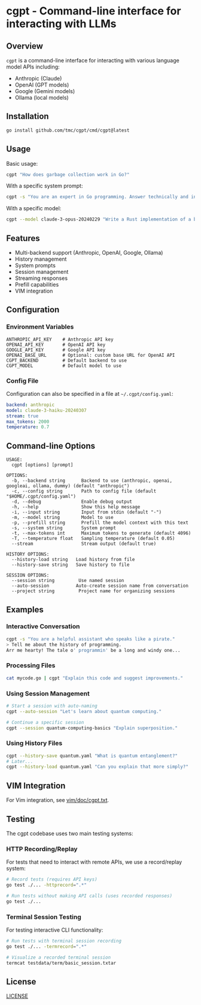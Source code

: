 # cgpt - Command-line interface for interacting with LLMs

## Overview

`cgpt` is a command-line interface for interacting with various language model APIs including:

- Anthropic (Claude)
- OpenAI (GPT models)
- Google (Gemini models)
- Ollama (local models)

## Installation

```bash
go install github.com/tmc/cgpt/cmd/cgpt@latest
```

## Usage

Basic usage:

```bash
cgpt "How does garbage collection work in Go?"
```

With a specific system prompt:

```bash
cgpt -s "You are an expert in Go programming. Answer technically and in detail." "How does context.Context work?"
```

With a specific model:

```bash
cgpt --model claude-3-opus-20240229 "Write a Rust implementation of a binary search tree."
```

## Features

- Multi-backend support (Anthropic, OpenAI, Google, Ollama)
- History management
- System prompts
- Session management
- Streaming responses
- Prefill capabilities
- VIM integration

## Configuration

### Environment Variables

```
ANTHROPIC_API_KEY    # Anthropic API key
OPENAI_API_KEY       # OpenAI API key  
GOOGLE_API_KEY       # Google API key
OPENAI_BASE_URL      # Optional: custom base URL for OpenAI API
CGPT_BACKEND         # Default backend to use
CGPT_MODEL           # Default model to use
```

### Config File

Configuration can also be specified in a file at `~/.cgpt/config.yaml`:

```yaml
backend: anthropic
model: claude-3-haiku-20240307
stream: true
max_tokens: 2000
temperature: 0.7
```

## Command-line Options

```
USAGE:
  cgpt [options] [prompt]

OPTIONS:
  -b, --backend string      Backend to use (anthropic, openai, googleai, ollama, dummy) (default "anthropic")
  -c, --config string       Path to config file (default "$HOME/.cgpt/config.yaml")
  -d, --debug               Enable debug output
  -h, --help                Show this help message
  -i, --input string        Input from stdin (default "-")
  -m, --model string        Model to use
  -p, --prefill string      Prefill the model context with this text
  -s, --system string       System prompt
  -t, --max-tokens int      Maximum tokens to generate (default 4096)
  -T, --temperature float   Sampling temperature (default 0.05)
  --stream                  Stream output (default true)

HISTORY OPTIONS:
  --history-load string   Load history from file
  --history-save string   Save history to file

SESSION OPTIONS:
  --session string         Use named session
  --auto-session          Auto-create session name from conversation
  --project string         Project name for organizing sessions
```

## Examples

### Interactive Conversation

```bash
cgpt -s "You are a helpful assistant who speaks like a pirate."
> Tell me about the history of programming.
Arr me hearty! The tale o' programmin' be a long and windy one...
```

### Processing Files

```bash
cat mycode.go | cgpt "Explain this code and suggest improvements."
```

### Using Session Management

```bash
# Start a session with auto-naming
cgpt --auto-session "Let's learn about quantum computing."

# Continue a specific session
cgpt --session quantum-computing-basics "Explain superposition."
```

### Using History Files

```bash
cgpt --history-save quantum.yaml "What is quantum entanglement?"
# Later...
cgpt --history-load quantum.yaml "Can you explain that more simply?"
```

## VIM Integration

For Vim integration, see [vim/doc/cgpt.txt](vim/doc/cgpt.txt).

## Testing

The cgpt codebase uses two main testing systems:

### HTTP Recording/Replay

For tests that need to interact with remote APIs, we use a record/replay system:

```bash
# Record tests (requires API keys)
go test ./... -httprecord=".*"

# Run tests without making API calls (uses recorded responses)
go test ./...
```

### Terminal Session Testing

For testing interactive CLI functionality:

```bash
# Run tests with terminal session recording
go test ./... -termrecord=".*"

# Visualize a recorded terminal session
termcat testdata/term/basic_session.txtar
```

## License

[LICENSE](LICENSE)